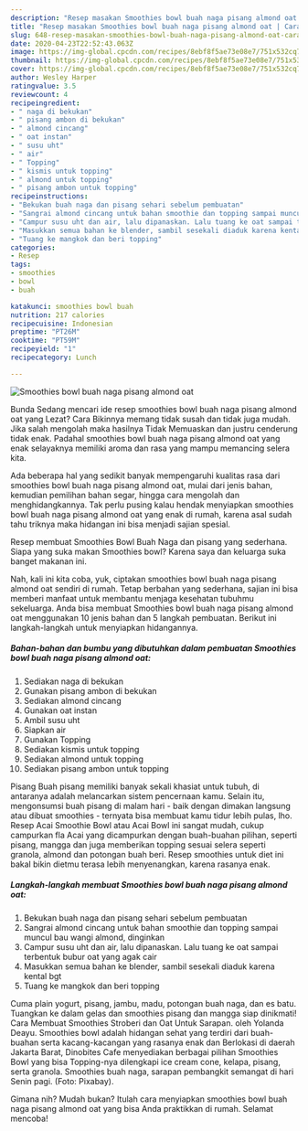 ```yaml
---
description: "Resep masakan Smoothies bowl buah naga pisang almond oat | Cara Masak Smoothies bowl buah naga pisang almond oat Yang Sedap"
title: "Resep masakan Smoothies bowl buah naga pisang almond oat | Cara Masak Smoothies bowl buah naga pisang almond oat Yang Sedap"
slug: 648-resep-masakan-smoothies-bowl-buah-naga-pisang-almond-oat-cara-masak-smoothies-bowl-buah-naga-pisang-almond-oat-yang-sedap
date: 2020-04-23T22:52:43.063Z
image: https://img-global.cpcdn.com/recipes/8ebf8f5ae73e08e7/751x532cq70/smoothies-bowl-buah-naga-pisang-almond-oat-foto-resep-utama.jpg
thumbnail: https://img-global.cpcdn.com/recipes/8ebf8f5ae73e08e7/751x532cq70/smoothies-bowl-buah-naga-pisang-almond-oat-foto-resep-utama.jpg
cover: https://img-global.cpcdn.com/recipes/8ebf8f5ae73e08e7/751x532cq70/smoothies-bowl-buah-naga-pisang-almond-oat-foto-resep-utama.jpg
author: Wesley Harper
ratingvalue: 3.5
reviewcount: 4
recipeingredient:
- " naga di bekukan"
- " pisang ambon di bekukan"
- " almond cincang"
- " oat instan"
- " susu uht"
- " air"
- " Topping"
- " kismis untuk topping"
- " almond untuk topping"
- " pisang ambon untuk topping"
recipeinstructions:
- "Bekukan buah naga dan pisang sehari sebelum pembuatan"
- "Sangrai almond cincang untuk bahan smoothie dan topping sampai muncul bau wangi almond, dinginkan"
- "Campur susu uht dan air, lalu dipanaskan. Lalu tuang ke oat sampai terbentuk bubur oat yang agak cair"
- "Masukkan semua bahan ke blender, sambil sesekali diaduk karena kental bgt"
- "Tuang ke mangkok dan beri topping"
categories:
- Resep
tags:
- smoothies
- bowl
- buah

katakunci: smoothies bowl buah 
nutrition: 217 calories
recipecuisine: Indonesian
preptime: "PT26M"
cooktime: "PT59M"
recipeyield: "1"
recipecategory: Lunch

---
```



![Smoothies bowl buah naga pisang almond oat](https://img-global.cpcdn.com/recipes/8ebf8f5ae73e08e7/751x532cq70/smoothies-bowl-buah-naga-pisang-almond-oat-foto-resep-utama.jpg)

Bunda Sedang mencari ide resep smoothies bowl buah naga pisang almond oat yang Lezat? Cara Bikinnya memang tidak susah dan tidak juga mudah. Jika salah mengolah maka hasilnya Tidak Memuaskan dan justru cenderung tidak enak. Padahal smoothies bowl buah naga pisang almond oat yang enak selayaknya memiliki aroma dan rasa yang mampu memancing selera kita.

Ada beberapa hal yang sedikit banyak mempengaruhi kualitas rasa dari smoothies bowl buah naga pisang almond oat, mulai dari jenis bahan, kemudian pemilihan bahan segar, hingga cara mengolah dan menghidangkannya. Tak perlu pusing kalau hendak menyiapkan smoothies bowl buah naga pisang almond oat yang enak di rumah, karena asal sudah tahu triknya maka hidangan ini bisa menjadi sajian spesial.

Resep membuat Smoothies Bowl Buah Naga dan pisang yang sederhana. Siapa yang suka makan Smoothies bowl? Karena saya dan keluarga suka banget makanan ini.


Nah, kali ini kita coba, yuk, ciptakan smoothies bowl buah naga pisang almond oat sendiri di rumah. Tetap berbahan yang sederhana, sajian ini bisa memberi manfaat untuk membantu menjaga kesehatan tubuhmu sekeluarga. Anda bisa membuat Smoothies bowl buah naga pisang almond oat menggunakan 10 jenis bahan dan 5 langkah pembuatan. Berikut ini langkah-langkah untuk menyiapkan hidangannya.

<!--inarticleads1-->

##### Bahan-bahan dan bumbu yang dibutuhkan dalam pembuatan Smoothies bowl buah naga pisang almond oat:

1. Sediakan  naga di bekukan
1. Gunakan  pisang ambon di bekukan
1. Sediakan  almond cincang
1. Gunakan  oat instan
1. Ambil  susu uht
1. Siapkan  air
1. Gunakan  Topping
1. Sediakan  kismis untuk topping
1. Sediakan  almond untuk topping
1. Sediakan  pisang ambon untuk topping


Pisang Buah pisang memiliki banyak sekali khasiat untuk tubuh, di antaranya adalah melancarkan sistem pencernaan kamu. Selain itu, mengonsumsi buah pisang di malam hari - baik dengan dimakan langsung atau dibuat smoothies - ternyata bisa membuat kamu tidur lebih pulas, lho. Resep Acai Smoothie Bowl atau Acai Bowl ini sangat mudah, cukup campurkan fla Acai yang dicampurkan dengan buah-buahan pilihan, seperti pisang, mangga dan juga memberikan topping sesuai selera seperti granola, almond dan potongan buah beri. Resep smoothies untuk diet ini bakal bikin dietmu terasa lebih menyenangkan, karena rasanya enak. 

<!--inarticleads2-->

##### Langkah-langkah membuat Smoothies bowl buah naga pisang almond oat:

1. Bekukan buah naga dan pisang sehari sebelum pembuatan
1. Sangrai almond cincang untuk bahan smoothie dan topping sampai muncul bau wangi almond, dinginkan
1. Campur susu uht dan air, lalu dipanaskan. Lalu tuang ke oat sampai terbentuk bubur oat yang agak cair
1. Masukkan semua bahan ke blender, sambil sesekali diaduk karena kental bgt
1. Tuang ke mangkok dan beri topping


Cuma plain yogurt, pisang, jambu, madu, potongan buah naga, dan es batu. Tuangkan ke dalam gelas dan smoothies pisang dan mangga siap dinikmati! Cara Membuat Smoothies Stroberi dan Oat Untuk Sarapan. oleh Yolanda Deayu. Smoothies bowl adalah hidangan sehat yang terdiri dari buah-buahan serta kacang-kacangan yang rasanya enak dan Berlokasi di daerah Jakarta Barat, Dinobites Cafe menyediakan berbagai pilihan Smoothies Bowl yang bisa Topping-nya dilengkapi ice cream cone, kelapa, pisang, serta granola. Smoothies buah naga, sarapan pembangkit semangat di hari Senin pagi. (Foto: Pixabay). 

Gimana nih? Mudah bukan? Itulah cara menyiapkan smoothies bowl buah naga pisang almond oat yang bisa Anda praktikkan di rumah. Selamat mencoba!
